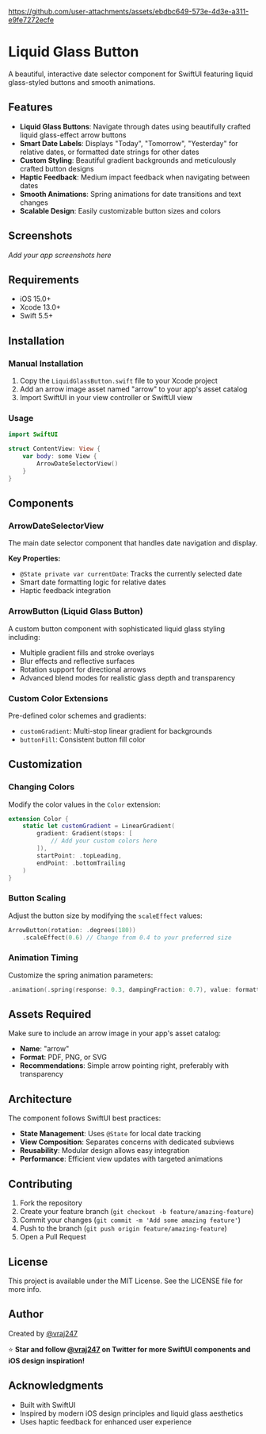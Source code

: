 

https://github.com/user-attachments/assets/ebdbc649-573e-4d3e-a311-e9fe7272ecfe

# Liquid Glass Button

A beautiful, interactive date selector component for SwiftUI featuring liquid glass-styled buttons and smooth animations.

## Features

- **Liquid Glass Buttons**: Navigate through dates using beautifully crafted liquid glass-effect arrow buttons
- **Smart Date Labels**: Displays "Today", "Tomorrow", "Yesterday" for relative dates, or formatted date strings for other dates
- **Custom Styling**: Beautiful gradient backgrounds and meticulously crafted button designs
- **Haptic Feedback**: Medium impact feedback when navigating between dates
- **Smooth Animations**: Spring animations for date transitions and text changes
- **Scalable Design**: Easily customizable button sizes and colors

## Screenshots

*Add your app screenshots here*

## Requirements

- iOS 15.0+
- Xcode 13.0+
- Swift 5.5+

## Installation

### Manual Installation

1. Copy the `LiquidGlassButton.swift` file to your Xcode project
2. Add an arrow image asset named "arrow" to your app's asset catalog
3. Import SwiftUI in your view controller or SwiftUI view

### Usage

```swift
import SwiftUI

struct ContentView: View {
    var body: some View {
        ArrowDateSelectorView()
    }
}
```

## Components

### ArrowDateSelectorView
The main date selector component that handles date navigation and display.

**Key Properties:**
- `@State private var currentDate`: Tracks the currently selected date
- Smart date formatting logic for relative dates
- Haptic feedback integration

### ArrowButton (Liquid Glass Button)
A custom button component with sophisticated liquid glass styling including:
- Multiple gradient fills and stroke overlays
- Blur effects and reflective surfaces
- Rotation support for directional arrows
- Advanced blend modes for realistic glass depth and transparency

### Custom Color Extensions
Pre-defined color schemes and gradients:
- `customGradient`: Multi-stop linear gradient for backgrounds
- `buttonFill`: Consistent button fill color

## Customization

### Changing Colors
Modify the color values in the `Color` extension:

```swift
extension Color {
    static let customGradient = LinearGradient(
        gradient: Gradient(stops: [
            // Add your custom colors here
        ]),
        startPoint: .topLeading,
        endPoint: .bottomTrailing
    )
}
```

### Button Scaling
Adjust the button size by modifying the `scaleEffect` values:

```swift
ArrowButton(rotation: .degrees(180))
    .scaleEffect(0.6) // Change from 0.4 to your preferred size
```

### Animation Timing
Customize the spring animation parameters:

```swift
.animation(.spring(response: 0.3, dampingFraction: 0.7), value: formattedLabel)
```

## Assets Required

Make sure to include an arrow image in your app's asset catalog:
- **Name**: "arrow" 
- **Format**: PDF, PNG, or SVG
- **Recommendations**: Simple arrow pointing right, preferably with transparency

## Architecture

The component follows SwiftUI best practices:
- **State Management**: Uses `@State` for local date tracking
- **View Composition**: Separates concerns with dedicated subviews
- **Reusability**: Modular design allows easy integration
- **Performance**: Efficient view updates with targeted animations

## Contributing

1. Fork the repository
2. Create your feature branch (`git checkout -b feature/amazing-feature`)
3. Commit your changes (`git commit -m 'Add some amazing feature'`)
4. Push to the branch (`git push origin feature/amazing-feature`)
5. Open a Pull Request

## License

This project is available under the MIT License. See the LICENSE file for more info.

## Author

Created by [@vraj247](https://twitter.com/vraj247)

⭐ **Star and follow [@vraj247](https://twitter.com/vraj247) on Twitter for more SwiftUI components and iOS design inspiration!**

## Acknowledgments

- Built with SwiftUI
- Inspired by modern iOS design principles and liquid glass aesthetics
- Uses haptic feedback for enhanced user experience
